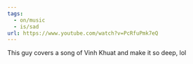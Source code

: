 ```yaml
---
tags:
  - on/music
  - is/sad
url: https://www.youtube.com/watch?v=PcRfuPmk7eQ
---
```

This guy covers a song of Vinh Khuat and make it so deep, lol